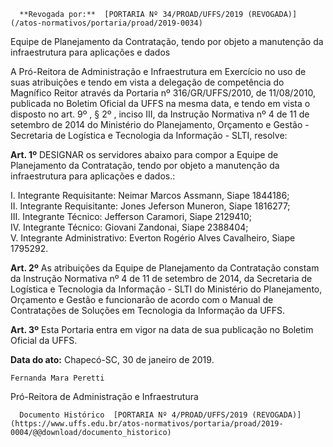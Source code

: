       **Revogada por:**  [PORTARIA Nº 34/PROAD/UFFS/2019 (REVOGADA)](/atos-normativos/portaria/proad/2019-0034) 

   Equipe de Planejamento da Contratação, tendo por objeto a manutenção da infraestrutura para aplicações e dados  

A Pró-Reitora de Administração e Infraestrutura em Exercício no uso de suas atribuições e tendo em vista a delegação de competência do Magnífico Reitor através da Portaria nº 316/GR/UFFS/2010, de 11/08/2010, publicada no Boletim Oficial da UFFS na mesma data, e tendo em vista o disposto no art. 9º , § 2º , inciso III, da Instrução Normativa nº 4 de 11 de setembro de 2014 do Ministério do Planejamento, Orçamento e Gestão - Secretaria de Logística e Tecnologia da Informação - SLTI, resolve:

 **Art. 1º** DESIGNAR os servidores abaixo para compor a Equipe de Planejamento da Contratação, tendo por objeto a manutenção da infraestrutura para aplicações e dados.:

 I. Integrante Requisitante: Neimar Marcos Assmann, Siape 1844186;  
II. Integrante Requisitante: Jones Jeferson Muneron, Siape 1816277;  
III. Integrante Técnico: Jefferson Caramori, Siape 2129410;  
IV. Integrante Técnico: Giovani Zandonai, Siape 2388404;  
V. Integrante Administrativo: Everton Rogério Alves Cavalheiro, Siape 1795292.

 **Art. 2º** As atribuições da Equipe de Planejamento da Contratação constam da Instrução Normativa nº 4 de 11 de setembro de 2014, da Secretaria de Logística e Tecnologia da Informação - SLTI do Ministério do Planejamento, Orçamento e Gestão e funcionarão de acordo com o Manual de Contratações de Soluções em Tecnologia da Informação da UFFS.

 **Art. 3º** Esta Portaria entra em vigor na data de sua publicação no Boletim Oficial da UFFS.

   **Data do ato:** Chapecó-SC, 30 de janeiro de 2019.   
 

    Fernanda Mara Peretti   
 Pró-Reitora de Administração e Infraestrutura 

      Documento Histórico  [PORTARIA Nº 4/PROAD/UFFS/2019 (REVOGADA)](https://www.uffs.edu.br/atos-normativos/portaria/proad/2019-0004/@@download/documento_historico)     
      